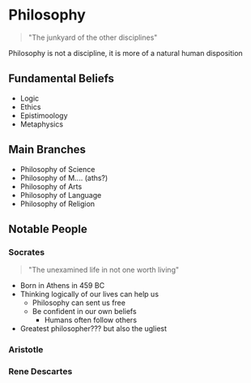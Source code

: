 # Philosophy
> "The junkyard of the other disciplines"

Philosophy is not a discipline, it is more of a natural human disposition
## Fundamental Beliefs
- Logic
- Ethics
- Epistimoology
- Metaphysics
## Main Branches
- Philosophy of Science
- Philosophy of M.... (aths?)
- Philosophy of Arts
- Philosophy of Language
- Philosophy of Religion
## Notable People
### Socrates
>"The unexamined life in not one worth living"

- Born in Athens in 459 BC
- Thinking logically of our lives can help us
	- Philosophy can sent us free
	- Be confident in our own beliefs
		- Humans often follow others
- Greatest philosopher??? but also the ugliest
### Aristotle
### Rene Descartes 